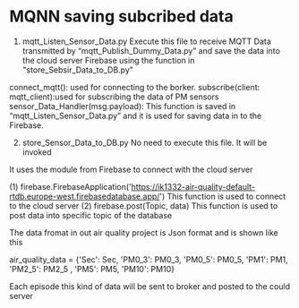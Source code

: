 # MQNN saving subcribed data
1. mqtt_Listen_Sensor_Data.py 
Execute this file to receive MQTT Data transmitted by “mqtt_Publish_Dummy_Data.py” 
and save the data into the cloud server Firebase using the function in "store_Sebsir_Data_to_DB.py"

connect_mqtt(): used for connecting to the borker.
subscribe(client: mqtt_client):used for subscribing the data of PM sensors
sensor_Data_Handler(msg.payload): This function is saved in “mqtt_Listen_Sensor_Data.py” and it is used for saving data in to the Firebase.


2. store_Sensor_Data_to_DB.py 
No need to execute this file. It will be invoked 

It uses the module from Firebase to connect with the cloud server

(1) firebase.FirebaseApplication('https://ik1332-air-quality-default-rtdb.europe-west.firebasedatabase.app/')
This function is used to connect to the cloud server
(2) firebase.post(Topic, data)
This function is used to post data into specific topic of the database

The data fromat in out air quality project is Json format and is shown like this

air_quality_data = {'Sec': Sec, 'PM0_3': PM0_3, 'PM0_5': PM0_5, 'PM1': PM1, 'PM2_5': PM2_5
        , 'PM5': PM5, 'PM10': PM10}
        
Each episode this kind of data will be sent to broker and posted to the could server

